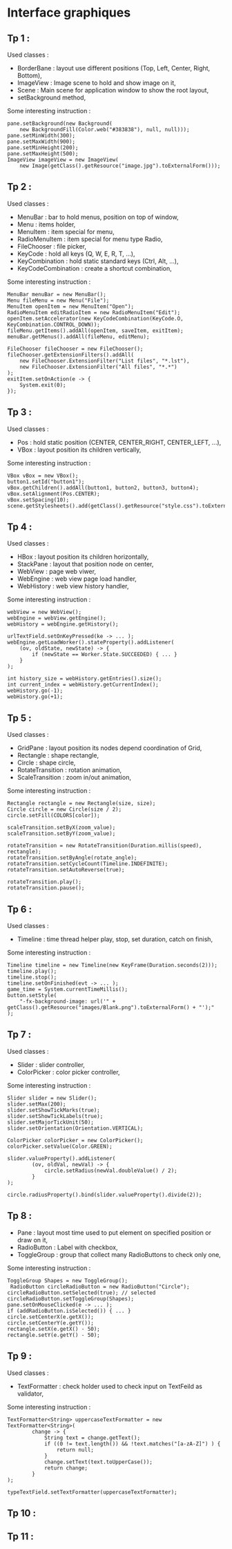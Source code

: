 # Interface graphiques

## Tp 1 :

Used classes : 

* BorderBane : layout use different positions (Top, Left, Center, Right, Bottom),
* ImageView : Image scene to hold and show image on it,
* Scene : Main scene for application window to show the root layout,
* setBackground method,

Some interesting instruction :
```$xslt
pane.setBackground(new Background(
    new BackgroundFill(Color.web("#383838"), null, null)));
pane.setMinWidth(300);
pane.setMaxWidth(900);
pane.setMinHeight(200);
pane.setMaxHeight(500);
ImageView imageView = new ImageView(
    new Image(getClass().getResource("image.jpg").toExternalForm()));
```

## Tp 2 :

Used classes :

* MenuBar : bar to hold menus, position on top of window,
* Menu : items holder,
* MenuItem : item special for menu,
* RadioMenuItem : item special for menu type Radio,
* FileChooser : file picker,
* KeyCode : hold all keys (Q, W, E, R, T, ...),
* KeyCombination : hold static standard keys (Ctrl, Alt, ...),
* KeyCodeCombination : create a shortcut combination,

Some interesting instruction :
```$xslt
MenuBar menuBar = new MenuBar();
Menu fileMenu = new Menu("File");
MenuItem openItem = new MenuItem("Open"); 
RadioMenuItem editRadioItem = new RadioMenuItem("Edit");  
openItem.setAccelerator(new KeyCodeCombination(KeyCode.O, KeyCombination.CONTROL_DOWN)); 
fileMenu.getItems().addAll(openItem, saveItem, exitItem);
menuBar.getMenus().addAll(fileMenu, editMenu);

FileChooser fileChooser = new FileChooser();
fileChooser.getExtensionFilters().addAll(
    new FileChooser.ExtensionFilter("List files", "*.lst"),
    new FileChooser.ExtensionFilter("All files", "*.*")
);
exitItem.setOnAction(e -> {
    System.exit(0);
});
```

## Tp 3 :

Used classes :

* Pos : hold static position (CENTER, CENTER_RIGHT, CENTER_LEFT, ...),
* VBox : layout position its children vertically,

Some interesting instruction :
```$xslt
VBox vBox = new VBox();
button1.setId("button1");
vBox.getChildren().addAll(button1, button2, button3, button4);
vBox.setAlignment(Pos.CENTER);
vBox.setSpacing(10);
scene.getStylesheets().add(getClass().getResource("style.css").toExternalForm());
```

## Tp 4 :

Used classes :

* HBox : layout position its children horizontally,
* StackPane : layout that position node on center,
* WebView : page web viwer,
* WebEngine : web view page load handler,
* WebHistory : web view history handler,

Some interesting instruction :
```$xslt
webView = new WebView();
webEngine = webView.getEngine();
webHistory = webEngine.getHistory();

urlTextField.setOnKeyPressed(ke -> ... );
webEngine.getLoadWorker().stateProperty().addListener(
    (ov, oldState, newState) -> {
    	if (newState == Worker.State.SUCCEEDED) { ... }
	}
);

int history_size = webHistory.getEntries().size();
int current_index = webHistory.getCurrentIndex();
webHistory.go(-1);
webHistory.go(+1);
```

## Tp 5 :

Used classes :

* GridPane : layout position its nodes depend coordination of Grid,
* Rectangle : shape rectangle,
* Circle : shape circle,
* RotateTransition : rotation animation,
* ScaleTransition : zoom in/out animation,

Some interesting instruction :
```$xslt
Rectangle rectangle = new Rectangle(size, size);
Circle circle = new Circle(size / 2);
circle.setFill(COLORS[color]);

scaleTransition.setByX(zoom_value);
scaleTransition.setByY(zoom_value);

rotateTransition = new RotateTransition(Duration.millis(speed), rectangle);
rotateTransition.setByAngle(rotate_angle);
rotateTransition.setCycleCount(Timeline.INDEFINITE);
rotateTransition.setAutoReverse(true);

rotateTransition.play();
rotateTransition.pause();
```

## Tp 6 :

Used classes :

* Timeline : time thread helper play, stop, set duration, catch on finish,

Some interesting instruction :
```$xslt
Timeline timeline = new Timeline(new KeyFrame(Duration.seconds(2)));
timeline.play();
timeline.stop();
timeline.setOnFinished(evt -> ... );
game_time = System.currentTimeMillis();
button.setStyle(
	"-fx-background-image: url('" + getClass().getResource("images/Blank.png").toExternalForm() + "');"
);
```

## Tp 7 :

Used classes :

* Slider : slider controller,
* ColorPicker : color picker controller,

Some interesting instruction :
```$xslt
Slider slider = new Slider();
slider.setMax(200);
slider.setShowTickMarks(true);
slider.setShowTickLabels(true);
slider.setMajorTickUnit(50);
slider.setOrientation(Orientation.VERTICAL);

ColorPicker colorPicker = new ColorPicker();
colorPicker.setValue(Color.GREEN);

slider.valueProperty().addListener(
        (ov, oldVal, newVal) -> {
            circle.setRadius(newVal.doubleValue() / 2);
        }
);

circle.radiusProperty().bind(slider.valueProperty().divide(2));
```

## Tp 8 :

* Pane : layout most time used to put element on specified position or draw on it,
* RadioButton : Label with checkbox,
* ToggleGroup : group that collect many RadioButtons to check only one,

Some interesting instruction :
```$xslt
ToggleGroup Shapes = new ToggleGroup();
 RadioButton circleRadioButton = new RadioButton("Circle");
circleRadioButton.setSelected(true); // selected
circleRadioButton.setToggleGroup(Shapes);
pane.setOnMouseClicked(e -> ... );
if (addRadioButton.isSelected()) { ... }
circle.setCenterX(e.getX());
circle.setCenterY(e.getY());
rectangle.setX(e.getX() - 50);
rectangle.setY(e.getY() - 50);
```

## Tp 9 :

Used classes :

* TextFormatter : check holder used to check input on TextFeild as validator,

Some interesting instruction :
```$xslt
TextFormatter<String> uppercaseTextFormatter = new TextFormatter<String>(
        change -> {
            String text = change.getText();
            if ((0 != text.length()) && !text.matches("[a-zA-Z]") ) {
                return null;
            }
            change.setText(text.toUpperCase());
            return change;
        }
);

typeTextField.setTextFormatter(uppercaseTextFormatter);
```

## Tp 10 :

## Tp 11 :

